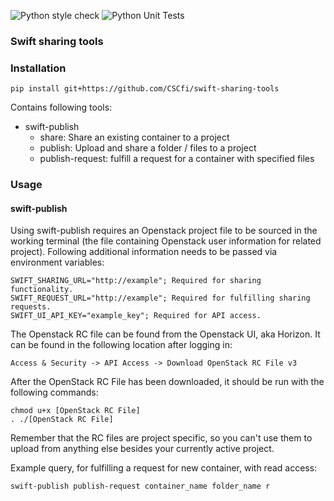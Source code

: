 ![Python style check](https://github.com/CSCfi/swift-sharing-tools/workflows/Python%20style%20check/badge.svg)
![Python Unit Tests](https://github.com/CSCfi/swift-sharing-tools/workflows/Python%20Unit%20Tests/badge.svg)

### Swift sharing tools

### Installation
```pip install git+https://github.com/CSCfi/swift-sharing-tools```

Contains following tools:
- swift-publish
    + share: Share an existing container to a project
    + publish: Upload and share a folder / files to a project
    + publish-request: fulfill a request for a container with specified files

### Usage
#### swift-publish
Using swift-publish requires an Openstack project file to be sourced in the
working terminal (the file containing Openstack user information for related
project). Following additional information needs to be passed via environment
variables:
```
SWIFT_SHARING_URL="http://example"; Required for sharing functionality.
SWIFT_REQUEST_URL="http://example"; Required for fulfilling sharing requests.
SWIFT_UI_API_KEY="example_key"; Required for API access.
```

The Openstack RC file can be found from the Openstack UI, aka Horizon. It
can be found in the following location after logging in:
```
Access & Security -> API Access -> Download OpenStack RC File v3
```

After the OpenStack RC File has been downloaded, it should be run with the
following commands:
```
chmod u+x [OpenStack RC File]
. ./[OpenStack RC File]
```

Remember that the RC files are project specific, so you can't use them to
upload from anything else besides your currently active project.

Example query, for fulfilling a request for new container, with read access:
```
swift-publish publish-request container_name folder_name r
```
